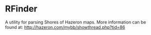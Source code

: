 # RFinder

A utility for parsing Shores of Hazeron maps.
More information can be found at:
http://hazeron.com/mybb/showthread.php?tid=86